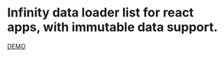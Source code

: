 # Infinity data loader list for react apps, with immutable data support.

[DEMO](https://leshkovichpvl.github.io/infinity-list-demo/dist/)